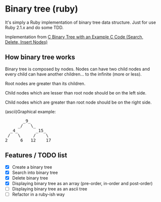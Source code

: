Binary tree (ruby)
==================
It's simply a Ruby implementation of binary tree data structure.
Just for use Ruby 2.1.x and do some TDD.

Implementation from [C Binary Tree with an Example C Code (Search, Delete, Insert Nodes)](http://www.thegeekstuff.com/2013/02/c-binary-tree/)

How binary tree works
---------------------
Binary tree is composed by nodes. Nodes can have two child nodes and every child can have another children... to the infinite (more or less).


Root nodes are greater than its children. 

Child nodes which are lesser than root node should be on the left side.

Child nodes which are greater than root node should be on the right side.

(ascii)Graphical example:
<pre>
       _9_
     _/   \_
  _4_       _15_
 /   \     /    \
2     6   12    17
</pre>

Features / TODO list
--------------------
  - [x] Create a binary tree
  - [x] Search into binary tree
  - [x] Delete binary tree
  - [x] Displaying binary tree as an array (pre-order, in-order and post-order)
  - [ ] Displaying binary tree as an ascii tree
  - [ ] Refactor in a ruby-ish way
